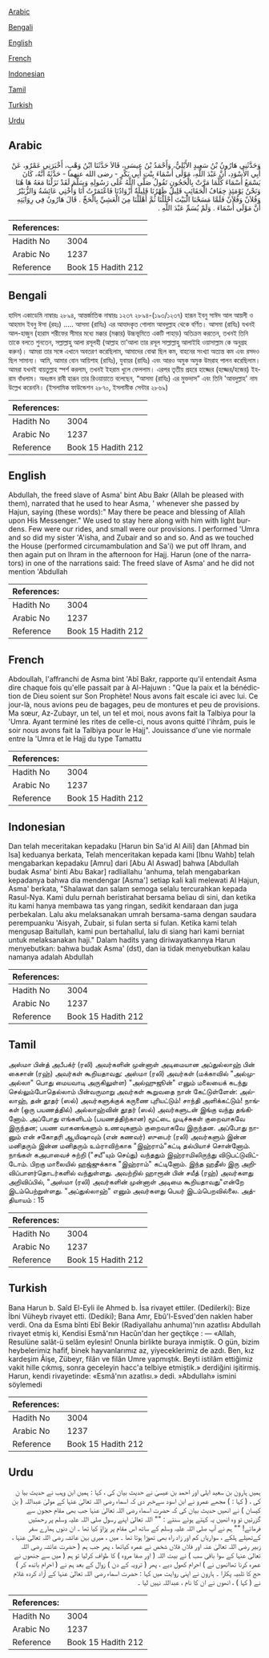 [Arabic](#arabic)

[Bengali](#bengali)

[English](#english)

[French](#french)

[Indonesian](#indonesian)

[Tamil](#tamil)

[Turkish](#turkish)

[Urdu](#urdu)

## Arabic


<div dir="rtl" lang="ar" style={{fontSize:'larger',backgroundColor:'#f8f9fa',padding:20}}>
وَحَدَّثَنِي هَارُونُ بْنُ سَعِيدٍ الأَيْلِيُّ، وَأَحْمَدُ بْنُ عِيسَى، قَالاَ حَدَّثَنَا ابْنُ وَهْبٍ، أَخْبَرَنِي عَمْرٌو، عَنْ أَبِي الأَسْوَدِ، أَنَّ عَبْدَ اللَّهِ، مَوْلَى أَسْمَاءَ بِنْتِ أَبِي بَكْرٍ - رضى الله عنهما - حَدَّثَهُ أَنَّهُ، كَانَ يَسْمَعُ أَسْمَاءَ كُلَّمَا مَرَّتْ بِالْحَجُونِ تَقُولُ صَلَّى اللَّهُ عَلَى رَسُولِهِ وَسَلَّمَ لَقَدْ نَزَلْنَا مَعَهُ هَا هُنَا وَنَحْنُ يَوْمَئِذٍ خِفَافُ الْحَقَائِبِ قَلِيلٌ ظَهْرُنَا قَلِيلَةٌ أَزْوَادُنَا فَاعْتَمَرْتُ أَنَا وَأُخْتِي عَائِشَةُ وَالزُّبَيْرُ وَفُلاَنٌ وَفُلاَنٌ فَلَمَّا مَسَحْنَا الْبَيْتَ أَحْلَلْنَا ثُمَّ أَهْلَلْنَا مِنَ الْعَشِيِّ بِالْحَجِّ ‏.‏ قَالَ هَارُونُ فِي رِوَايَتِهِ أَنَّ مَوْلَى أَسْمَاءَ ‏.‏ وَلَمْ يُسَمِّ عَبْدَ اللَّهِ ‏.‏
</div>
<div style={{backgroundColor:'#f8f9fa',padding:20, marginBottom: 10}}><table> <thead> <tr> <th>References:</th> <th></th> </tr> </thead> <tbody><tr><td>Hadith No</td><td>3004</td></tr><tr><td>Arabic No</td><td>1237</td></tr><tr><td>Reference</td><td>Book 15 Hadith 212</td></tr></tbody></table></div>

## Bengali


<div dir="ltr" lang="bn" style={{fontSize:'larger',backgroundColor:'#f8f9fa',padding:20}}>
হাদিস একাডেমি নাম্বারঃ ২৮৯৪, আন্তর্জাতিক নাম্বারঃ ১২৩৭ ২৮৯৪-(১৯৩/১২৩৭) হারূন ইবনু সাঈদ আল আয়লী ও আহমাদ ইবনু ঈসা (রহঃ) ..... আসমা (রাযিঃ) এর আযাদকৃত গোলাম আবদুল্লাহ থেকে বর্ণিত। আসমা (রাযিঃ) যখনই আল-হাজুন (হারাম শরীফের সীমার মধ্যে মক্কার (মক্কার) উচ্চভূমিতে একটি পাহাড়) অতিক্রম করতেন, তখনই তিনি তাকে বলতে শুনতেন, সল্লাল্লাহু আলা রসূলহী (আল্লাহ তা'আলা তার রসূল সাল্লাল্লাহু আলাইহি ওয়াসাল্লাম কে অনুগ্রহ করুন)। আমরা তার সঙ্গে এখানে অবতরণ করেছিলাম, আমাদের বোঝা ছিল কম, বাহনের সংখ্যা অত্যন্ত কম এবং রসদও ছিল সামান্য। আমি, আমার বোন আয়িশাহ (রাযিঃ), যুবায়র (রাযিঃ) এবং আরও অমুক অমুক উমরাহ পালন করেছিলাম। আমরা যখনই বায়তুল্লাহ স্পর্শ করলাম, তখনই ইহরাম খুলে ফেললাম। এরপর তৃতীয় প্রহরে হাজ্জের (হজ্জের/হজের) ইহরাম বাঁধলাম। অধঃস্তন রাবী হারূন তার রিওয়ায়াতে বলেছেন, “আসমা (রাযিঃ) এর মুক্তদাস” এবং তিনি 'আবদুল্লাহ' নাম উল্লেখ করেননি। (ইসলামিক ফাউন্ডেশন ২৮৭০, ইসলামীক সেন্টার ২৮৬৯)
</div>
<div style={{backgroundColor:'#f8f9fa',padding:20, marginBottom: 10}}><table> <thead> <tr> <th>References:</th> <th></th> </tr> </thead> <tbody><tr><td>Hadith No</td><td>3004</td></tr><tr><td>Arabic No</td><td>1237</td></tr><tr><td>Reference</td><td>Book 15 Hadith 212</td></tr></tbody></table></div>

## English


<div dir="ltr" lang="en" style={{fontSize:'larger',backgroundColor:'#f8f9fa',padding:20}}>
Abdullah, the freed slave of Asma' bint Abu Bakr (Allah be pleased with them), narrated that he used to hear Asma, ' whenever she passed by Hajun, saying (these words):" May there be peace and blessing of Allah upon His Messenger." We used to stay here along with him with light burdens. Few were our rides, and small were our provisions. I performed 'Umra and so did my sister 'A'isha, and Zubair and so and so. And as we touched the House (performed circumambulation and Sa'i) we put off Ihram, and then again put on Ihram in the afternoon for Hajj. Harun (one of the narrators) in one of the narrations said: The freed slave of Asma' and he did not mention 'Abdullah
</div>
<div style={{backgroundColor:'#f8f9fa',padding:20, marginBottom: 10}}><table> <thead> <tr> <th>References:</th> <th></th> </tr> </thead> <tbody><tr><td>Hadith No</td><td>3004</td></tr><tr><td>Arabic No</td><td>1237</td></tr><tr><td>Reference</td><td>Book 15 Hadith 212</td></tr></tbody></table></div>

## French


<div dir="ltr" lang="fr" style={{fontSize:'larger',backgroundColor:'#f8f9fa',padding:20}}>
Abdoullah, l'affranchi de Asma bint 'Abî Bakr, rapporte qu'il entendait Asma dire chaque fois qu'elle passait par à Al-Hajuwn : "Que la paix et la bénédiction de Dieu soient sur Son Prophète! Nous avons fait escale ici avec lui. Ce jour-là, nous avions peu de bagages, peu de montures et peu de provisions. Ma sœur, Az-Zubayr, un tel, un tel et moi, nous avons fait la Talbiya pour la 'Umra. Ayant terminé les rites de celle-ci, nous avons quitté l'ihrâm, puis le soir nous avons fait la Talbiya pour le Hajj". Jouissance d'une vie normale entre la 'Umra et le Hajj du type Tamattu
</div>
<div style={{backgroundColor:'#f8f9fa',padding:20, marginBottom: 10}}><table> <thead> <tr> <th>References:</th> <th></th> </tr> </thead> <tbody><tr><td>Hadith No</td><td>3004</td></tr><tr><td>Arabic No</td><td>1237</td></tr><tr><td>Reference</td><td>Book 15 Hadith 212</td></tr></tbody></table></div>

## Indonesian


<div dir="ltr" lang="id" style={{fontSize:'larger',backgroundColor:'#f8f9fa',padding:20}}>
Dan telah meceritakan kepadaku [Harun bin Sa'id Al Aili] dan [Ahmad bin Isa] keduanya berkata, Telah menceritakan kepada kami [Ibnu Wahb] telah mengabarkan kepadaku [Amru] dari [Abu Al Aswad] bahwa [Abdullah budak Asma' binti Abu Bakar] radliallahu 'anhuma, telah mengabarkan kepadanya bahwa dia mendengar [Asma'] setiap kali kali melewati Al Hajun, Asma' berkata, "Shalawat dan salam semoga selalu tercurahkan kepada Rasul-Nya. Kami dulu pernah beristirahat bersama beliau di sini, dan ketika itu kami hanya membawa tas yang ringan, sedikit kendaraan dan juga perbekalan. Lalu aku melaksanakan umrah bersama-sama dengan saudara perempuanku 'Aisyah, Zubair, si fulan serta si fulan. Ketika kami telah mengusap Baitullah, kami pun bertahallul, lalu di siang hari kami berniat untuk melaksanakan haji." Dalam hadits yang diriwayatkannya Harun menyebutkan: bahwa budak Asma' (dst), dan ia tidak menyebutkan kalau namanya adalah Abdullah
</div>
<div style={{backgroundColor:'#f8f9fa',padding:20, marginBottom: 10}}><table> <thead> <tr> <th>References:</th> <th></th> </tr> </thead> <tbody><tr><td>Hadith No</td><td>3004</td></tr><tr><td>Arabic No</td><td>1237</td></tr><tr><td>Reference</td><td>Book 15 Hadith 212</td></tr></tbody></table></div>

## Tamil


<div dir="ltr" lang="ta" style={{fontSize:'larger',backgroundColor:'#f8f9fa',padding:20}}>
அஸ்மா பின்த் அபீபக்ர் (ரலி) அவர்களின் முன்னாள் அடிமையான அப்துல்லாஹ் பின் கைசான் (ரஹ்) அவர்கள் கூறியதாவது: அஸ்மா (ரலி) அவர்கள் (மக்காவில் "அல்முஅல்லா" பொது மையவாடி அருகிலுள்ள) "அல்ஹுஜூன்" எனும் மலையைக் கடந்து செல்லும்போதெல்லாம் பின்வருமாறு அவர்கள் கூறுவதை நான் கேட்டுள்ளேன்: அல்லாஹ், தன் தூதர் (ஸல்) அவர்களுக்குக் கருணை புரியட்டும்! சாந்தி அளிக்கட்டும்! நாங்கள் (ஒரு பயணத்தில்) அல்லாஹ்வின் தூதர் (ஸல்) அவர்களுடன் இங்கு வந்து தங்கினோம். அப்போது எங்களிடம் (பயணத்திற்கான) மூட்டை முடிச்சுகள் குறைவாகவே இருந்தன; பயண வாகனங்களும் உணவுகளும் குறைவாகவே இருந்தன. அப்போது நானும் என் சகோதரி ஆயிஷாவும் (என் கணவர்) ஸுபைர் (ரலி) அவர்களும் இன்ன மனிதரும் இன்ன மனிதரும் உம்ராவிற்காக "இஹ்ராம்"கட்டி தல்பியாச் சொன்னோம். நாங்கள் கஅபாவைச் சுற்றி ("சயீ"யும் செய்து) வந்ததும் இஹ்ராமிலிருந்து விடுபட்டுவிட்டோம். பிறகு மாலையில் ஹஜ்ஜுக்காக "இஹ்ராம்" கட்டினோம். இந்த ஹதீஸ் இரு அறிவிப்பாளர்தொடர்களில் வந்துள்ளது. அவற்றில் ஹாரூன் பின் சயீத் (ரஹ்) அவர்களது அறிவிப்பில், "அஸ்மா (ரலி) அவர்களின் முன்னாள் அடிமை கூறியதாவது"என்றே இடம்பெற்றுள்ளது. "அப்துல்லாஹ்" எனும் அவர்களது பெயர் இடம்பெறவில்லை. அத்தியாயம் : 15
</div>
<div style={{backgroundColor:'#f8f9fa',padding:20, marginBottom: 10}}><table> <thead> <tr> <th>References:</th> <th></th> </tr> </thead> <tbody><tr><td>Hadith No</td><td>3004</td></tr><tr><td>Arabic No</td><td>1237</td></tr><tr><td>Reference</td><td>Book 15 Hadith 212</td></tr></tbody></table></div>

## Turkish


<div dir="ltr" lang="tr" style={{fontSize:'larger',backgroundColor:'#f8f9fa',padding:20}}>
Bana Harun b. Saîd El-Eyli ile Ahmed b. İsa rivayet ettiler. (Dedilerki): Bize İbni Vüheyb rivayet etti. (Dediki); Bana Amr, Ebû'l-Esved'den naklen haber verdi. Ona da Esma bînti Ebî Bekir (Radiyallahu anhuma)'nın azatlısı Abdullah rivayet etmiş ki, Kendisi Esmâ'nın Hacûn'dan her geçtikçe : — «Allah, Resulüne salât-ü selâm eylesin! Onunla birlikte buraya inmiştik. O gün, bizim heybelerimiz hafif, binek hayvanlarımız az, yiyeceklerimiz de azdı. Ben, kız kardeşim Âişe, Zübeyr, filân ve filân Umre yapmıştık. Beyti istilâm ettiğimiz vakit hille çıkmış, sonra geceleyin hacc'a telbiye etmiştik.» derdiğini işitirmiş. Harun, kendi rivayetinde: «Esmâ'nın azatlısı.» dedi. »Abdullah» ismini söylemedi
</div>
<div style={{backgroundColor:'#f8f9fa',padding:20, marginBottom: 10}}><table> <thead> <tr> <th>References:</th> <th></th> </tr> </thead> <tbody><tr><td>Hadith No</td><td>3004</td></tr><tr><td>Arabic No</td><td>1237</td></tr><tr><td>Reference</td><td>Book 15 Hadith 212</td></tr></tbody></table></div>

## Urdu


<div dir="rtl" lang="ur" style={{fontSize:'larger',backgroundColor:'#f8f9fa',padding:20}}>
ہمیں ہارون بن سعید ایلی اور احمد بن عیسیٰ نے حدیث بیان کی ، کہا : ہمیں ابن وہب نے حدیث بیا ن کی ، ( کہا : ) مجھے عمرو نے ابن اسود سےخبر دی کہ اسماء رضی اللہ تعالیٰ عنہا کے مولیٰ عبداللہ ( بن کیسان ) نے انھیں حدیث بیان کی کہ حضرت اسماء رضی اللہ تعالیٰ عنہا جب بھی مقام حجون سے گزرتیں تو وہ انھیں یہ کہتے ہوئے سنتے : "" اللہ تعالیٰ اپنے رسول صلی اللہ علیہ وسلم پر رحمتیں فرمائے! "" ہم نے آپ صلی اللہ علیہ وسلم کے ساتھ اس مقام پر پڑاؤ کیا تھا ۔ ان دنوں ہمارے سفر کےتھیلے ہلکے ، سواریاں کم اور زاد راہ بھی تھوڑا ہوتا تھا ۔ میں ، میری بہن عائشہ رضی اللہ تعالیٰ عنہا ، زبیر رضی اللہ تعالیٰ عنہ اور فلاں فلاں شخص نے عمرہ کیاتھا ، پھر جب ہم ( حضرت عائشہ رضی اللہ تعالیٰ عنہا کے سوا باقی سب ) نے بیت اللہ ( اور صفا مروہ ) کا طواف کرلیا تو ہم ( میں سے جنھوں نے عمرہ کرنا تھاانھوں نے ) احرام کھول دیے ، پھر ( ترویہ کے دن ) زوال کے بعد ہم نے ( احرام باندھ کر ) حج کا تلبیہ پکارا ۔ ہارون نے اپنی روایت میں کہا : حضرت اسماء رضی اللہ تعالیٰ عنہا کے آزاد کردہ غلام نے ( کہا ) ، انھوں نے ان کا نام ، عبداللہ نہیں لیا ۔
</div>
<div style={{backgroundColor:'#f8f9fa',padding:20, marginBottom: 10}}><table> <thead> <tr> <th>References:</th> <th></th> </tr> </thead> <tbody><tr><td>Hadith No</td><td>3004</td></tr><tr><td>Arabic No</td><td>1237</td></tr><tr><td>Reference</td><td>Book 15 Hadith 212</td></tr></tbody></table></div>